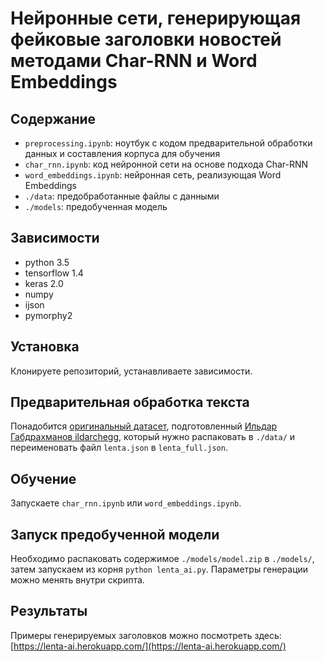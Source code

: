 # Нейронные сети, генерирующая фейковые заголовки новостей методами Char-RNN и Word Embeddings

## Содержание
* `preprocessing.ipynb`: ноутбук с кодом предварительной обработки данных и составления корпуса для обучения
* `char_rnn.ipynb`: код нейронной сети на основе подхода Char-RNN
* `word_embeddings.ipynb`: нейронная сеть, реализующая Word Embeddings
* `./data`: предобработанные файлы с данными
* `./models`: предобученная модель

## Зависимости
* python 3.5
* tensorflow 1.4
* keras 2.0
* numpy
* ijson
* pymorphy2

## Установка
Клонируете репозиторий, устанавливаете зависимости.

## Предварительная обработка текста
Понадобится [оригинальный датасет](https://drive.google.com/open?id=1NlFuOjOt0oQ9Mx70Z7ZvfOsB3-1fCALp), подготовленный [Ильдар Габдрахманов ildarchegg](https://habrahabr.ru/post/343838/), который нужно распаковать в `./data/` и переименовать файл `lenta.json` в `lenta_full.json`.

## Обучение
Запускаете `char_rnn.ipynb` или `word_embeddings.ipynb`.

## Запуск предобученной модели
Необходимо распаковать содержимое `./models/model.zip` в `./models/`, затем  запускаем из корня `python lenta_ai.py`. Параметры генерации можно менять внутри скрипта.

## Результаты
Примеры генерируемых заголовков можно посмотреть здесь: [https://lenta-ai.herokuapp.com/](https://lenta-ai.herokuapp.com/)
